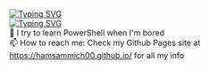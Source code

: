 ## 
<!--![Header](./hamsammich00-header.png)  -->
<a href="https://git.io/typing-svg"><img src="https://readme-typing-svg.demolab.com?font=Orbitron&duration=5555&pause=1000&color=07F700&width=435&lines=hamsammich00" alt="Typing SVG" /></a>  
<a href="https://git.io/typing-svg"><img src="https://readme-typing-svg.demolab.com?font=Orbitron&size=15&duration=5555&pause=1000&color=07F700&width=435&lines=Just+a+sys+admin" alt="Typing SVG" /></a>  
🔭 I try to learn PowerShell when I'm bored  
📫 How to reach me: Check my Github Pages site at https://hamsammich00.github.io/ for all my info
<!--
**hamsammich00/hamsammich00** is a ✨ _special_ ✨ repository because its `README.md` (this file) appears on your GitHub profile.

Here are some ideas to get you started:

- 🔭 I’m currently working on ...
- 🌱 I’m currently learning ...
- 👯 I’m looking to collaborate on ...
- 🤔 I’m looking for help with ...
- 💬 Ask me about ...
- 📫 How to reach me: ...
- 😄 Pronouns: ...
- ⚡ Fun fact: ...
-->

